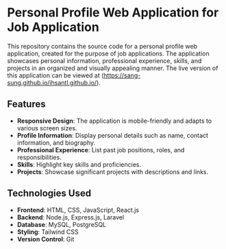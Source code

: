 # Personal Profile Web Application for Job Application

This repository contains the source code for a personal profile web application, created for the purpose of job applications. The application showcases personal information, professional experience, skills, and projects in an organized and visually appealing manner. The live version of this application can be viewed at (https://sang-sung.github.io/ihsantl.github.io/).

## Features

- **Responsive Design**: The application is mobile-friendly and adapts to various screen sizes.
- **Profile Information**: Display personal details such as name, contact information, and biography.
- **Professional Experience**: List past job positions, roles, and responsibilities.
- **Skills**: Highlight key skills and proficiencies.
- **Projects**: Showcase significant projects with descriptions and links.

## Technologies Used

- **Frontend**: HTML, CSS, JavaScript, React.js
- **Backend**: Node.js, Express.js, Laravel
- **Database**: MySQL, PostgreSQL
- **Styling**: Tailwind CSS
- **Version Control**: Git
